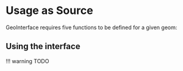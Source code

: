 # Usage as Source
GeoInterface requires five functions to be defined for a given geom:

## Using the interface
!!! warning
    TODO
